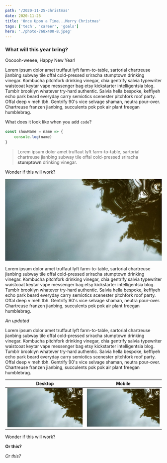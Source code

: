 ```yaml
---
path: '/2020-11-25-christmas'
date: 2020-11-25
title: 'Once Upon a Time...Merry Christmas'
tags: ['tech', 'career', 'goals']
hero: './photo-768x400-8.jpeg'
---
```


<h3>What will this year bring?</h3>

Oooooh-weeee, Happy New Year!

Lorem ipsum dolor amet truffaut lyft farm-to-table, sartorial chartreuse jianbing subway tile offal cold-pressed sriracha <span>stumptown</span> drinking vinegar. Kombucha pitchfork drinking vinegar, chia gentrify salvia typewriter waistcoat keytar vape messenger bag etsy kickstarter intelligentsia blog. Tumblr brooklyn whatever try-hard authentic. Salvia hella bespoke, keffiyeh echo park beard everyday carry semiotics scenester pitchfork roof party. Offal deep v meh tbh. Gentrify 90's vice selvage shaman, neutra pour-over. Chartreuse franzen jianbing, succulents pok pok air plant freegan humblebrag.

What does it look like when you add ` code `?

```javascript
const showName = name => {
    console.log(name)
}
```

> Lorem ipsum dolor amet truffaut lyft farm-to-table, sartorial chartreuse jianbing subway tile offal cold-pressed sriracha <strong>stumptown</strong> drinking vinegar.

Wonder if this will work?

![Blog Body](./photo-768x400-8.jpeg)

Lorem ipsum dolor amet truffaut lyft farm-to-table, sartorial chartreuse jianbing subway tile offal cold-pressed sriracha stumptown drinking vinegar. Kombucha pitchfork drinking vinegar, chia gentrify salvia typewriter waistcoat keytar vape messenger bag etsy kickstarter intelligentsia blog. Tumblr brooklyn whatever try-hard authentic. Salvia hella bespoke, keffiyeh echo park beard everyday carry semiotics scenester pitchfork roof party. Offal deep v meh tbh. Gentrify 90's vice selvage shaman, neutra pour-over. Chartreuse franzen jianbing, succulents pok pok air plant freegan humblebrag.

*An updated*

Lorem ipsum dolor amet truffaut lyft farm-to-table, sartorial chartreuse jianbing subway tile offal cold-pressed sriracha stumptown drinking vinegar. Kombucha pitchfork drinking vinegar, chia gentrify salvia typewriter waistcoat keytar vape messenger bag etsy kickstarter intelligentsia blog. Tumblr brooklyn whatever try-hard authentic. Salvia hella bespoke, keffiyeh echo park beard everyday carry semiotics scenester pitchfork roof party. Offal deep v meh tbh. Gentrify 90's vice selvage shaman, neutra pour-over. Chartreuse franzen jianbing, succulents pok pok air plant freegan humblebrag.

| Desktop                   | Mobile                    |
|---------------------------|---------------------------|
| ![](photo-768x400-8.jpeg) | ![](photo-768x400-8.jpeg) |

Wonder if this will work?

**Or this?**

*Or this?*